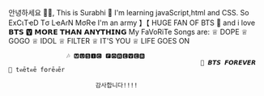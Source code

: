 안녕하세요 👋🏻, This is Surabhi 👑
I'm learning javaScript,html and CSS. So ExCιTҽD Tσ LҽAɾN MσRҽ
I'm an army 】【 HUGE FAN OF BTS 💜 and i love 𝗕𝗧𝗦 🆅 𝗠𝗢𝗥𝗘 𝗧𝗛𝗔𝗡 𝗔𝗡𝗬𝗧𝗛𝗜𝗡𝗚
My FaVoRiTe Songs are:
    ♕
   DOPE  ♕
        GOGO  ♕
             IDOL   ♕
                  FILTER   ♕
                         IT'S YOU     ♕
                                  LIFE GOES ON
 
                    🎶 🅼🆄🆂🅸🅲 🅵🅾🆁🅴🆅🅴🆁                     
                                                         💜 𝘽𝙏𝙎 𝙁𝙊𝙍𝙀𝙑𝙀𝙍
    🐯 tคētคē f໐rēงēr
                        
                            감사합니다!!!!